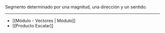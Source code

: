 Segmento determinado por una magnitud, una dirección y un sentido.
***
- [[Módulo - Vectores | Módulo]]
- [[Producto Escalar]]